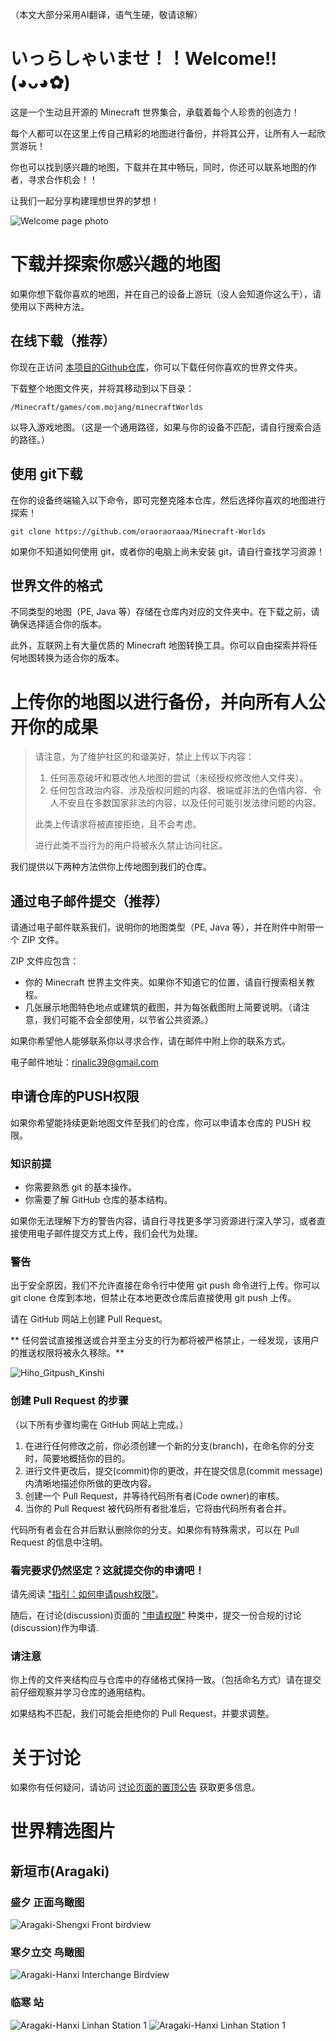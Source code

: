 （本文大部分采用AI翻译，语气生硬，敬请谅解）

#  いっらしゃいませ！！Welcome!!(◕ᴗ◕✿)

这是一个生动且开源的 Minecraft 世界集合，承载着每个人珍贵的创造力！

每个人都可以在这里上传自己精彩的地图进行备份，并将其公开，让所有人一起欣赏游玩！

你也可以找到感兴趣的地图，下载并在其中畅玩，同时，你还可以联系地图的作者，寻求合作机会！！

让我们一起分享构建理想世界的梦想！

![Welcome page photo](/Repo-Assets/Welcome-Main-Page.jpg)

# 下载并探索你感兴趣的地图

如果你想下载你喜欢的地图，并在自己的设备上游玩（没人会知道你这么干），请使用以下两种方法。

## 在线下载（推荐）

你现在正访问 [本项目的Github仓库](https://github.com/oraoraoraaa/Minecraft-Worlds)，你可以下载任何你喜欢的世界文件夹。

下载整个地图文件夹，并将其移动到以下目录：
```
/Minecraft/games/com.mojang/minecraftWorlds
```
以导入游戏地图。（这是一个通用路径，如果与你的设备不匹配，请自行搜索合适的路径。）

## 使用 git下载

在你的设备终端输入以下命令，即可完整克隆本仓库，然后选择你喜欢的地图进行探索！

```
git clone https://github.com/oraoraoraaa/Minecraft-Worlds
```

如果你不知道如何使用 git，或者你的电脑上尚未安装 git，请自行查找学习资源！

## 世界文件的格式

不同类型的地图（PE, Java 等）存储在仓库内对应的文件夹中。在下载之前，请确保选择适合你的版本。

此外，互联网上有大量优质的 Minecraft 地图转换工具。你可以自由探索并将任何地图转换为适合你的版本。


# 上传你的地图以进行备份，并向所有人公开你的成果


> 请注意，为了维护社区的和谐美好，禁止上传以下内容：
> 1. 任何恶意破坏和篡改他人地图的尝试（未经授权修改他人文件夹）。
> 2. 任何包含政治内容、涉及版权问题的内容、极端或非法的色情内容、令人不安且在多数国家非法的内容，以及任何可能引发法律问题的内容。
> 
> 此类上传请求将被直接拒绝，且不会考虑。
>
> 进行此类不当行为的用户将被永久禁止访问社区。


我们提供以下两种方法供你上传地图到我们的仓库。

## 通过电子邮件提交（推荐）

请通过电子邮件联系我们，说明你的地图类型（PE, Java 等），并在附件中附带一个 ZIP 文件。

ZIP 文件应包含：
- 你的 Minecraft 世界主文件夹。如果你不知道它的位置，请自行搜索相关教程。
- 几张展示地图特色地点或建筑的截图，并为每张截图附上简要说明。（请注意，我们可能不会全部使用，以节省公共资源。）

如果你希望他人能够联系你以寻求合作，请在邮件中附上你的联系方式。

电子邮件地址：rinalic39@gmail.com

## 申请仓库的PUSH权限

如果你希望能持续更新地图文件至我们的仓库，你可以申请本仓库的 PUSH 权限。

### 知识前提

- 你需要熟悉 git 的基本操作。
- 你需要了解 GitHub 仓库的基本结构。


如果你无法理解下方的警告内容，请自行寻找更多学习资源进行深入学习，或者直接使用电子邮件提交方式上传，我们会代为处理。

### 警告

出于安全原因，我们不允许直接在命令行中使用 git push 命令进行上传。你可以 git clone 仓库到本地，但禁止在本地更改仓库后直接使用 git push 上传。

请在 GitHub 网站上创建 Pull Request。

** 任何尝试直接推送或合并至主分支的行为都将被严格禁止，一经发现，该用户的推送权限将被永久移除。**

![Hiho_Gitpush_Kinshi](https://github.com/user-attachments/assets/7c282dbc-caaa-4f85-b38f-fbbf267d727a)

### 创建 Pull Request 的步骤

（以下所有步骤均需在 GitHub 网站上完成。）
1.	在进行任何修改之前，你必须创建一个新的分支(branch)，在命名你的分支时，简要地概括你的目的。
2.	进行文件更改后，提交(commit)你的更改，并在提交信息(commit message)内清晰地描述你所做的更改内容。
3.	创建一个 Pull Request，并等待代码所有者(Code owner)的审核。
4.	当你的 Pull Request 被代码所有者批准后，它将由代码所有者合并。

代码所有者会在合并后默认删除你的分支。如果你有特殊需求，可以在 Pull Request 的信息中注明。

### 看完要求仍然坚定？这就提交你的申请吧！

请先阅读 ["指引：如何申请push权限"](https://github.com/oraoraoraaa/Minecraft-Worlds/discussions/2)。

随后，在讨论(discussion)页面的 ["申请权限"](https://github.com/oraoraoraaa/Minecraft-Worlds/discussions/categories/apply-for-permission) 种类中，提交一份合规的讨论(discussion)作为申请.

### 请注意

你上传的文件夹结构应与仓库中的存储格式保持一致。（包括命名方式）请在提交前仔细观察并学习仓库的通用结构。

如果结构不匹配，我们可能会拒绝你的 Pull Request，并要求调整。

# 关于讨论
如果你有任何疑问，请访问 [讨论页面的置顶公告](https://github.com/oraoraoraaa/Minecraft-Worlds/discussions/1) 获取更多信息。

# 世界精选图片
## 新垣市(Aragaki)
### 盛夕 正面鸟瞰图
![Aragaki-Shengxi Front birdview](/Worlds/Screenshots/Aragaki-PE/Shengxi-Front.PNG)
### 寒夕立交 鸟瞰图
![Aragaki-Hanxi Interchange Birdview](/Worlds/Screenshots/Aragaki-PE/Hanxi-Interchange.PNG)
### 临寒 站
![Aragaki-Hanxi Linhan Station 1](/Worlds/Screenshots/Aragaki-PE/Linhan-Station1.PNG)
![Aragaki-Hanxi Linhan Station 1](/Worlds/Screenshots/Aragaki-PE/Linhan-Station2.PNG)
